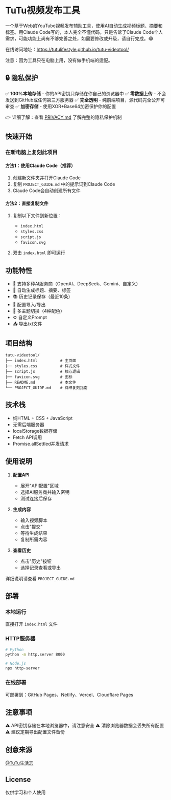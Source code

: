 # TuTu视频发布工具

一个基于Web的YouTube视频发布辅助工具，使用AI自动生成视频标题、摘要和标签。用Claude Code写的，本人完全不懂代码，只是告诉了Claude Code个人需求，可能功能上尚有不够完善之处，如需要修改或升级，请自行完成。😂

在线访问地址：https://tutulifestyle.github.io/tutu-videotool/

注意：因为工具只在电脑上用，没有做手机端的适配。

## 🔒 隐私保护

✅ **100%本地存储** - 你的API密钥只存储在你自己的浏览器中
✅ **零数据上传** - 不会发送到GitHub或任何第三方服务器
✅ **完全透明** - 纯前端项目，源代码完全公开可审查
✅ **加密存储** - 使用XOR+Base64加密保护你的配置

👉 详细了解：查看 [PRIVACY.md](PRIVACY.md) 了解完整的隐私保护机制

## 快速开始

### 在新电脑上复刻此项目

#### 方法1：使用Claude Code（推荐）

1. 创建新文件夹并打开Claude Code
2. 复制 `PROJECT_GUIDE.md` 中的提示词到Claude Code
3. Claude Code会自动创建所有文件

#### 方法2：直接复制文件

1. 复制以下文件到新位置：
   - `index.html`
   - `styles.css`
   - `script.js`
   - `favicon.svg`

2. 双击 `index.html` 即可运行

## 功能特性

- 🤖 支持多种AI服务商（OpenAI、DeepSeek、Gemini、自定义）
- 📝 自动生成标题、摘要、标签
- 📚 历史记录保存（最近10条）
- 💾 配置导入/导出
- 🎨 多主题切换（4种配色）
- ⚙️ 自定义Prompt
- 📤 导出txt文件

## 项目结构

```
tutu-videotool/
├── index.html          # 主页面
├── styles.css          # 样式文件
├── script.js           # 核心逻辑
├── favicon.svg         # 图标
├── README.md           # 本文件
└── PROJECT_GUIDE.md    # 详细复刻指南
```

## 技术栈

- 纯HTML + CSS + JavaScript
- 无需后端服务器
- localStorage数据存储
- Fetch API调用
- Promise.allSettled并发请求

## 使用说明

1. **配置API**
   - 展开"API配置"区域
   - 选择AI服务商并输入密钥
   - 测试连接后保存

2. **生成内容**
   - 输入视频脚本
   - 点击"提交"
   - 等待生成结果
   - 复制所需内容

3. **查看历史**
   - 点击"历史"按钮
   - 选择记录查看或导出

详细说明请查看 `PROJECT_GUIDE.md`

## 部署

### 本地运行
直接打开 `index.html` 文件

### HTTP服务器
```bash
# Python
python -m http.server 8000

# Node.js
npx http-server
```

### 在线部署
可部署到：GitHub Pages、Netlify、Vercel、Cloudflare Pages

## 注意事项

⚠️ API密钥存储在本地浏览器中，请注意安全
⚠️ 清除浏览器数据会丢失所有配置
⚠️ 建议定期导出配置文件备份

## 创意来源

[@TuTu生活志](https://www.youtube.com/channel/UCuhAUKCdKrjYoMiJQc74ZkQ/)

## License

仅供学习和个人使用
